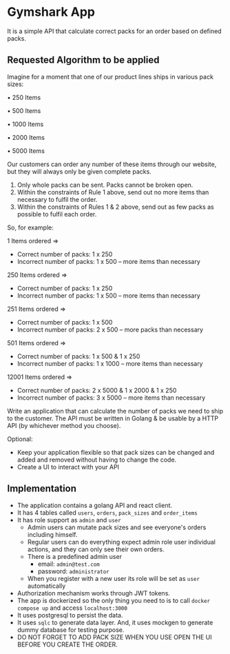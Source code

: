 # Gymshark App
It is a simple API that calculate correct packs for an order based on defined packs.

## Requested Algorithm to be applied
Imagine for a moment that one of our product lines ships in various pack sizes:

• 250 Items

• 500 Items

• 1000 Items

• 2000 Items

• 5000 Items

Our customers can order any number of these items through our website, but they will
always only be given complete packs.
1. Only whole packs can be sent. Packs cannot be broken open.
2. Within the constraints of Rule 1 above, send out no more items than necessary to
   fulfil the order.
3. Within the constraints of Rules 1 &amp; 2 above, send out as few packs as possible to
   fulfil each order.

So, for example:

1 Items ordered =>
* Correct number of packs: 1 x 250
* Incorrect number of packs: 1 x 500 – more items than necessary

250 Items ordered =>
* Correct number of packs: 1 x 250
* Incorrect number of packs: 1 x 500 – more items than necessary

251 Items ordered =>
* Correct number of packs: 1 x 500
* Incorrect number of packs: 2 x 500 – more packs than necessary

501 Items ordered =>
* Correct number of packs: 1 x 500 & 1 x 250
* Incorrect number of packs: 1 x 1000 – more items than necessary

12001 Items ordered =>
* Correct number of packs: 2 x 5000 & 1 x 2000 & 1 x 250
* Incorrect number of packs: 3 x 5000 – more items than necessary

Write an application that can calculate the number of packs we need to ship to the customer.
The API must be written in Golang &amp; be usable by a HTTP API (by whichever method you
choose).

Optional:
- Keep your application flexible so that pack sizes can be changed and added and
  removed without having to change the code.
- Create a UI to interact with your API

##  Implementation
* The application contains a golang API and react client. 
* It has 4 tables called `users`, `orders`, `pack_sizes` and `order_items`
* It has role support as `admin` and `user`
  * Admin users can mutate pack sizes and see everyone's orders including himself.
  * Regular users can do everything expect admin role user individual actions, and they can only see their own orders.
  * There is a predefined admin user 
    * email: `admin@test.com`
    * password: `administrator`
  * When you register with a new user its role will be set as `user` automatically
* Authorization mechanism works through JWT tokens.
* The app is dockerized so the only thing you need to is to call `docker compose up` and access `localhost:3000`
* It uses postgresql to persist the data. 
* It uses `sqlc` to generate data layer. And, it uses mockgen to generate dummy database for testing purpose.
* DO NOT FORGET TO ADD PACK SIZE WHEN YOU USE OPEN THE UI BEFORE YOU CREATE THE ORDER.